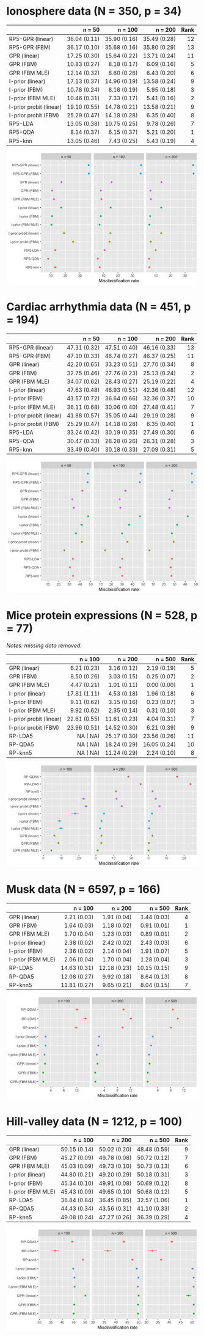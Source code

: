 # Ionosphere data (N = 350, p = 34)

|                        |       n = 50|      n = 100|      n = 200| Rank|
|:-----------------------|------------:|------------:|------------:|----:|
|RP5-GPR (linear)        | 36.04 (0.11)| 35.90 (0.16)| 35.49 (0.28)|   12|
|RP5-GPR (FBM)           | 36.17 (0.10)| 35.68 (0.16)| 35.80 (0.29)|   13|
|GPR (linear)            | 17.25 (0.30)| 15.64 (0.22)| 13.71 (0.24)|   11|
|GPR (FBM)               | 10.83 (0.27)|  8.18 (0.17)|  6.09 (0.16)|    5|
|GPR (FBM MLE)           | 12.14 (0.32)|  8.60 (0.26)|  6.43 (0.20)|    6|
|I-prior (linear)        | 17.13 (0.37)| 14.96 (0.19)| 13.58 (0.24)|    9|
|I-prior (FBM)           | 10.78 (0.24)|  8.16 (0.19)|  5.95 (0.18)|    3|
|I-prior (FBM MLE)       | 10.46 (0.31)|  7.33 (0.17)|  5.41 (0.16)|    2|
|I-prior probit (linear) | 19.10 (0.55)| 14.78 (0.21)| 13.58 (0.21)|    9|
|I-prior probit (FBM)    | 25.29 (0.47)| 14.18 (0.28)|  6.35 (0.40)|    8|
|RP5-LDA                 | 13.05 (0.38)| 10.75 (0.25)|  9.78 (0.26)|    7|
|RP5-QDA                 |  8.14 (0.37)|  6.15 (0.37)|  5.21 (0.20)|    1|
|RP5-knn                 | 13.05 (0.46)|  7.43 (0.25)|  5.43 (0.19)|    4|

![](figure/ionosphere.png)

# Cardiac arrhythmia data (N = 451, p = 194)

|                        |       n = 50|      n = 100|      n = 200| Rank|
|:-----------------------|------------:|------------:|------------:|----:|
|RP5-GPR (linear)        | 47.31 (0.32)| 47.51 (0.40)| 46.16 (0.33)|   13|
|RP5-GPR (FBM)           | 47.10 (0.33)| 46.74 (0.27)| 46.37 (0.25)|   11|
|GPR (linear)            | 42.20 (0.65)| 33.23 (0.51)| 27.70 (0.34)|    8|
|GPR (FBM)               | 32.75 (0.46)| 27.76 (0.23)| 25.13 (0.24)|    2|
|GPR (FBM MLE)           | 34.07 (0.62)| 28.43 (0.27)| 25.19 (0.22)|    4|
|I-prior (linear)        | 47.63 (0.48)| 46.93 (0.51)| 42.36 (0.48)|   12|
|I-prior (FBM)           | 41.57 (0.72)| 36.64 (0.66)| 32.36 (0.37)|   10|
|I-prior (FBM MLE)       | 36.11 (0.68)| 30.06 (0.40)| 27.48 (0.41)|    7|
|I-prior probit (linear) | 41.88 (0.57)| 35.05 (0.44)| 29.19 (0.28)|    9|
|I-prior probit (FBM)    | 25.29 (0.47)| 14.18 (0.28)|  6.35 (0.40)|    1|
|RP5-LDA                 | 33.24 (0.42)| 30.19 (0.35)| 27.49 (0.30)|    6|
|RP5-QDA                 | 30.47 (0.33)| 28.28 (0.26)| 26.31 (0.28)|    3|
|RP5-knn                 | 33.49 (0.40)| 30.18 (0.33)| 27.09 (0.31)|    5|

![](figure/cardiac.png)

# Mice protein expressions (N = 528, p = 77)

*Notes: missing data removed.*

|                        |      n = 100|      n = 200|      n = 500| Rank|
|:-----------------------|------------:|------------:|------------:|----:|
|GPR (linear)            |  6.21 (0.23)|  3.16 (0.12)|  2.19 (0.19)|    5|
|GPR (FBM)               |  8.50 (0.26)|  3.03 (0.15)|  0.25 (0.07)|    2|
|GPR (FBM MLE)           |  4.47 (0.21)|  1.01 (0.11)|  0.00 (0.00)|    1|
|I-prior (linear)        | 17.81 (1.11)|  4.53 (0.18)|  1.96 (0.18)|    6|
|I-prior (FBM)           |  9.11 (0.62)|  3.15 (0.16)|  0.23 (0.07)|    3|
|I-prior (FBM MLE)       |  9.92 (0.62)|  2.35 (0.14)|  0.31 (0.10)|    3|
|I-prior probit (linear) | 22.61 (0.55)| 11.61 (0.23)|  4.04 (0.31)|    7|
|I-prior probit (FBM)    | 23.96 (0.51)| 14.52 (0.30)|  6.21 (0.39)|    9|
|RP-LDA5                 |    NA (  NA)| 25.17 (0.30)| 23.56 (0.26)|   11|
|RP-QDA5                 |    NA (  NA)| 18.24 (0.29)| 16.05 (0.24)|   10|
|RP-knn5                 |    NA (  NA)| 11.24 (0.29)|  2.24 (0.10)|    8|

![](figure/mice.png)



# Musk data (N = 6597, p = 166)

|                  |      n = 100|      n = 200|      n = 500| Rank|
|:-----------------|------------:|------------:|------------:|----:|
|GPR (linear)      |  2.21 (0.03)|  1.91 (0.04)|  1.44 (0.03)|    4|
|GPR (FBM)         |  1.64 (0.03)|  1.18 (0.02)|  0.91 (0.01)|    1|
|GPR (FBM MLE)     |  1.70 (0.04)|  1.23 (0.03)|  0.89 (0.01)|    2|
|I-prior (linear)  |  2.38 (0.02)|  2.42 (0.02)|  2.43 (0.03)|    6|
|I-prior (FBM)     |  2.36 (0.02)|  2.14 (0.04)|  1.91 (0.07)|    5|
|I-prior (FBM MLE) |  2.06 (0.04)|  1.70 (0.04)|  1.28 (0.04)|    3|
|RP-LDA5           | 14.63 (0.31)| 12.18 (0.23)| 10.15 (0.15)|    9|
|RP-QDA5           | 12.08 (0.27)|  9.92 (0.18)|  8.64 (0.13)|    8|
|RP-knn5           | 11.81 (0.27)|  9.65 (0.21)|  8.04 (0.15)|    7|

![](figure/musk.png)

# Hill-valley data (N = 1212, p = 100)

|                  |      n = 100|      n = 200|      n = 500| Rank|
|:-----------------|------------:|------------:|------------:|----:|
|GPR (linear)      | 50.15 (0.14)| 50.02 (0.20)| 48.48 (0.59)|    9|
|GPR (FBM)         | 45.27 (0.09)| 49.78 (0.08)| 50.72 (0.12)|    7|
|GPR (FBM MLE)     | 45.03 (0.09)| 49.73 (0.10)| 50.73 (0.13)|    6|
|I-prior (linear)  | 44.80 (0.21)| 49.20 (0.29)| 50.18 (0.31)|    3|
|I-prior (FBM)     | 45.34 (0.10)| 49.91 (0.08)| 50.69 (0.12)|    8|
|I-prior (FBM MLE) | 45.43 (0.09)| 49.65 (0.10)| 50.68 (0.12)|    5|
|RP-LDA5           | 36.84 (0.84)| 36.45 (0.85)| 32.57 (1.06)|    1|
|RP-QDA5           | 44.43 (0.34)| 43.56 (0.31)| 41.10 (0.33)|    2|
|RP-knn5           | 49.08 (0.24)| 47.27 (0.26)| 36.39 (0.29)|    4|

![](figure/hill.png)
